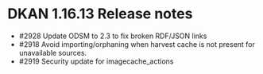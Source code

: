 # DKAN 1.16.13 Release notes

 - #2928 Update ODSM to 2.3 to fix broken RDF/JSON links
 - #2918 Avoid importing/orphaning when harvest cache is not present for unavailable sources.
 - #2919 Security update for imagecache_actions
